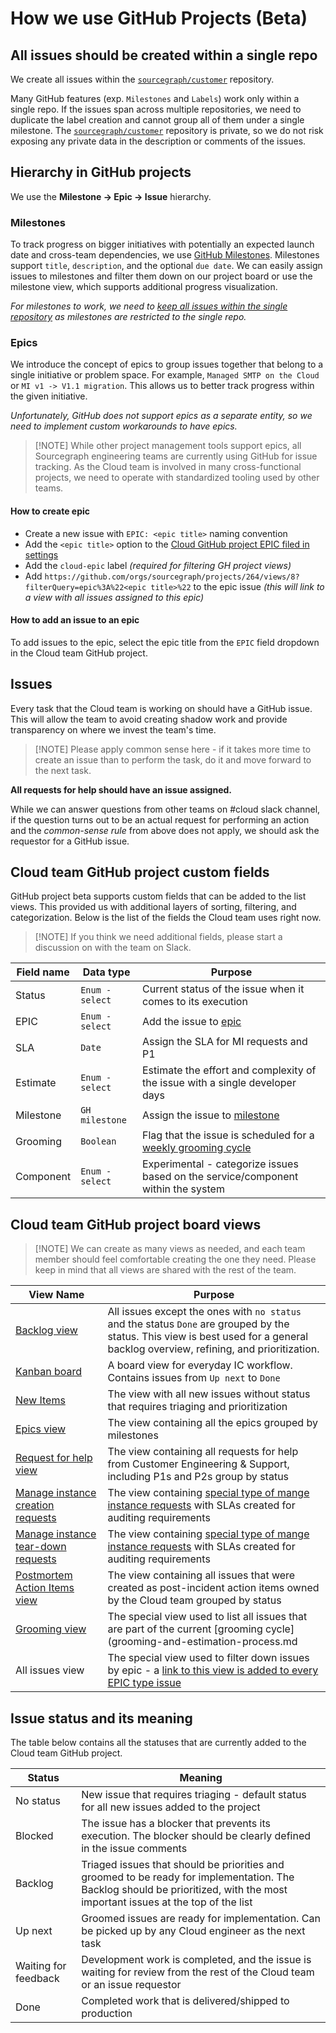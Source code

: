 # How we use GitHub Projects (Beta)

## All issues should be created within a single repo

We create all issues within the [`sourcegraph/customer`](https://github.com/sourcegraph/customer) repository.

Many GitHub features (exp. `Milestones` and `Labels`) work only within a single repo. If the issues span across multiple repositories, we need to duplicate the label creation and cannot group all of them under a single milestone. The [`sourcegraph/customer`](https://github.com/sourcegraph/customer) repository is private, so we do not risk exposing any private data in the description or comments of the issues.

## Hierarchy in GitHub projects

We use the **Milestone -> Epic -> Issue** hierarchy.

### Milestones

To track progress on bigger initiatives with potentially an expected launch date and cross-team dependencies, we use [GitHub Milestones](https://docs.github.com/en/issues/using-labels-and-milestones-to-track-work/about-milestones). Milestones support `title`, `description`, and the optional `due date`. We can easily assign issues to milestones and filter them down on our project board or use the milestone view, which supports additional progress visualization.

_For milestones to work, we need to [keep all issues within the single repository](#all-issues-should-be-created-within-a-single-repo) as milestones are restricted to the single repo._

### Epics

We introduce the concept of epics to group issues together that belong to a single initiative or problem space. For example, `Managed SMTP on the Cloud` or `MI v1 -> V1.1 migration`. This allows us to better track progress within the given initiative.

_Unfortunately, GitHub does not support epics as a separate entity, so we need to implement custom workarounds to have epics._

> [!NOTE] While other project management tools support epics, all Sourcegraph engineering teams are currently using GitHub for issue tracking. As the Cloud team is involved in many cross-functional projects, we need to operate with standardized tooling used by other teams.

#### How to create epic

- Create a new issue with `EPIC: <epic title>` naming convention
- Add the `<epic title>` option to the [Cloud GitHub project EPIC filed in settings](https://github.com/orgs/sourcegraph/projects/264/settings/fields/8318956)
- Add the `cloud-epic` label _(required for filtering GH project views)_
- Add `https://github.com/orgs/sourcegraph/projects/264/views/8?filterQuery=epic%3A%22<epic title>%22` to the epic issue _(this will link to a view with all issues assigned to this epic)_

#### How to add an issue to an epic

To add issues to the epic, select the epic title from the `EPIC` field dropdown in the Cloud team GitHub project.

## Issues

Every task that the Cloud team is working on should have a GitHub issue. This will allow the team to avoid creating shadow work and provide transparency on where we invest the team's time.

> [!NOTE] Please apply common sense here - if it takes more time to create an issue than to perform the task, do it and move forward to the next task.

**All requests for help should have an issue assigned.**

While we can answer questions from other teams on #cloud slack channel, if the question turns out to be an actual request for performing an action and the _common-sense rule_ from above does not apply, we should ask the requestor for a GitHub issue.

## Cloud team GitHub project custom fields

GitHub project beta supports custom fields that can be added to the list views. This provided us with additional layers of sorting, filtering, and categorization. Below is the list of the fields the Cloud team uses right now.

> [!NOTE] If you think we need additional fields, please start a discussion on with the team on Slack.

| Field name | Data type       | Purpose                                                                                            |
| ---------- | --------------- | -------------------------------------------------------------------------------------------------- |
| Status     | `Enum - select` | Current status of the issue when it comes to its execution                                         |
| EPIC       | `Enum - select` | Add the issue to [epic](#epics)                                                                    |
| SLA        | `Date`          | Assign the SLA for MI requests and P1                                                              |
| Estimate   | `Enum - select` | Estimate the effort and complexity of the issue with a single developer days                       |
| Milestone  | `GH milestone`  | Assign the issue to [milestone](#milestones)                                                       |
| Grooming   | `Boolean`       | Flag that the issue is scheduled for a [weekly grooming cycle](grooming-and-estimation-process.md) |
| Component  | `Enum - select` | Experimental - categorize issues based on the service/component within the system                  |

## Cloud team GitHub project board views

> [!NOTE] We can create as many views as needed, and each team member should feel comfortable creating the one they need. Please keep in mind that all views are shared with the rest of the team.

| View Name                                                                                      | Purpose                                                                                                                                                                           |
| ---------------------------------------------------------------------------------------------- | --------------------------------------------------------------------------------------------------------------------------------------------------------------------------------- |
| [Backlog view](https://github.com/orgs/sourcegraph/projects/264/views/1)                       | All issues except the ones with `no status` and the status `Done` are grouped by the status. This view is best used for a general backlog overview, refining, and prioritization. |
| [Kanban board](https://github.com/orgs/sourcegraph/projects/264/views/9)                       | A board view for everyday IC workflow. Contains issues from `Up next` to `Done`                                                                                                   |
| [New Items](https://github.com/orgs/sourcegraph/projects/264/views/11)                         | The view with all new issues without status that requires triaging and prioritization                                                                                             |
| [Epics view](https://github.com/orgs/sourcegraph/projects/264/views/10)                        | The view containing all the epics grouped by milestones                                                                                                                           |
| [Request for help view](https://github.com/orgs/sourcegraph/projects/264/views/12)             | The view containing all requests for help from Customer Engineering & Support, including P1s and P2s group by status                                                              |
| [Manage instance creation requests](https://github.com/orgs/sourcegraph/projects/264/views/4)  | The view containing [special type of mange instance requests](index.md#managed-instance-requests) with SLAs created for auditing requirements                                     |
| [Manage instance tear-down requests](https://github.com/orgs/sourcegraph/projects/264/views/6) | The view containing [special type of mange instance requests](index.md#managed-instance-requests) with SLAs created for auditing requirements                                     |
| [Postmortem Action Items view](https://github.com/orgs/sourcegraph/projects/264/views/13)      | The view containing all issues that were created as post-incident action items owned by the Cloud team grouped by status                                                          |
| [Grooming view](https://github.com/orgs/sourcegraph/projects/264/views/14)                     | The special view used to list all issues that are part of the current [grooming cycle](grooming-and-estimation-process.md                                                         |
| All issues view                                                                                | The special view used to filter down issues by epic - a [link to this view is added to every EPIC type issue](#how-to-add-issue-to-an-epic)                                       |

## Issue status and its meaning

The table below contains all the statuses that are currently added to the Cloud team GitHub project.

| Status               | Meaning                                                                                                                                                                       |
| -------------------- | ----------------------------------------------------------------------------------------------------------------------------------------------------------------------------- |
| No status            | New issue that requires triaging - default status for all new issues added to the project                                                                                     |
| Blocked              | The issue has a blocker that prevents its execution. The blocker should be clearly defined in the issue comments                                                              |
| Backlog              | Triaged issues that should be priorities and groomed to be ready for implementation. The Backlog should be prioritized, with the most important issues at the top of the list |
| Up next              | Groomed issues are ready for implementation. Can be picked up by any Cloud engineer as the next task                                                                          |
| Waiting for feedback | Development work is completed, and the issue is waiting for review from the rest of the Cloud team or an issue requestor                                                      |
| Done                 | Completed work that is delivered/shipped to production                                                                                                                        |
